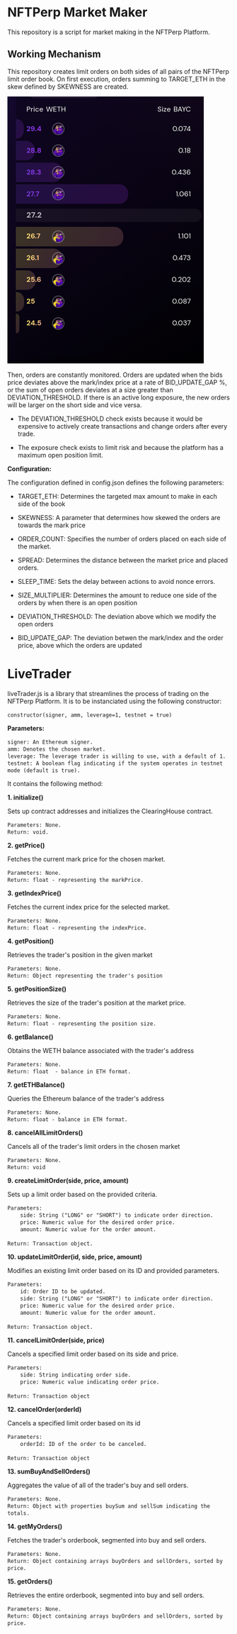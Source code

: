# NFTPerp Market Maker

This repository is a script for market making in the NFTPerp Platform.


## Working Mechanism
This repository creates limit orders on both sides of all pairs of the NFTPerp limit order book. On first execution, orders summing to TARGET_ETH in the skew defined by SKEWNESS are created.

![Strategy Image](platform.png)


Then, orders are constantly monitored. Orders are updated when the bids price deviates above the mark/index price at a rate of BID_UPDATE_GAP %, or the sum of open orders deviates at a size greater than DEVIATION_THRESHOLD. If there is an active long exposure, the new orders will be larger on the short side and vice versa.

- The DEVIATION_THRESHOLD check exists because it would be expensive to actively create transactions and change orders after every trade. 

- The exposure check exists to limit risk and because the platform has a maximum open position limit.

**Configuration:**

The configuration defined in config.json defines the following parameters:

- TARGET_ETH: Determines the targeted max amount to make in each side of the book

- SKEWNESS: A parameter that determines how skewed the orders are towards the mark price

- ORDER_COUNT: Specifies the number of orders placed on each side of the market.

- SPREAD: Determines the distance between the market price and placed orders.

- SLEEP_TIME: Sets the delay between actions to avoid nonce errors.

- SIZE_MULTIPLIER: Determines the amount to reduce one side of the orders by when there is an open position 

- DEVIATION_THRESHOLD: The deviation above which we modify the open orders

- BID_UPDATE_GAP: The deviation betwen the mark/index and the order price, above which the orders are updated


# LiveTrader
liveTrader.js is a library that streamlines the process of trading on the NFTPerp Platform. It is to be instanciated using the following constructor:

    constructor(signer, amm, leverage=1, testnet = true)

**Parameters:**

    signer: An Ethereum signer.
    amm: Denotes the chosen market.
    leverage: The leverage trader is willing to use, with a default of 1.
    testnet: A boolean flag indicating if the system operates in testnet mode (default is true).

It contains the following method:

**1. initialize()**

Sets up contract addresses and initializes the ClearingHouse contract.

    Parameters: None.
    Return: void.

**2. getPrice()**

Fetches the current mark price for the chosen market.

    Parameters: None.
    Return: float - representing the markPrice.

**3. getIndexPrice()**

Fetches the current index price for the selected market.

    Parameters: None.
    Return: float - representing the indexPrice.

**4. getPosition()**

Retrieves the trader's position in the given market

    Parameters: None.
    Return: Object representing the trader's position

**5. getPositionSize()**

Retrieves the size of the trader's position at the market price.

    Parameters: None.
    Return: float - representing the position size.


**6. getBalance()**

Obtains the WETH balance associated with the trader's address

    Parameters: None.
    Return: float  - balance in ETH format.

**7. getETHBalance()**

Queries the Ethereum balance of the trader's address

    Parameters: None.
    Return: float - balance in ETH format.

**8. cancelAllLimitOrders()**

Cancels all of the trader's limit orders in the chosen market

    Parameters: None.
    Return: void

**9. createLimitOrder(side, price, amount)**

Sets up a limit order based on the provided criteria.

    Parameters: 
        side: String ("LONG" or "SHORT") to indicate order direction.
        price: Numeric value for the desired order price.
        amount: Numeric value for the order amount.
    
    Return: Transaction object.

**10. updateLimitOrder(id, side, price, amount)**

Modifies an existing limit order based on its ID and provided parameters.

    Parameters: 
        id: Order ID to be updated.
        side: String ("LONG" or "SHORT") to indicate order direction.
        price: Numeric value for the desired order price.
        amount: Numeric value for the order amount.
    
    Return: Transaction object.

**11. cancelLimitOrder(side, price)**

Cancels a specified limit order based on its side and price.

    Parameters: 
        side: String indicating order side.
        price: Numeric value indicating order price.

    Return: Transaction object

**12. cancelOrder(orderId)**

Cancels a specified limit order based on its id

    Parameters: 
        orderId: ID of the order to be canceled.

    Return: Transaction object

**13. sumBuyAndSellOrders()**

Aggregates the value of all of the trader's buy and sell orders.

    Parameters: None.
    Return: Object with properties buySum and sellSum indicating the totals.

**14. getMyOrders()**

Fetches the trader's orderbook, segmented into buy and sell orders.

    Parameters: None.
    Return: Object containing arrays buyOrders and sellOrders, sorted by price.

**15. getOrders()**

Retrieves the entire orderbook, segmented into buy and sell orders.

    Parameters: None.
    Return: Object containing arrays buyOrders and sellOrders, sorted by price.
